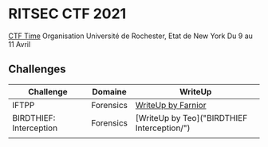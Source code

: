 # RITSEC CTF 2021

[CTF Time](https://ctftime.org/event/1309)
Organisation Université de Rochester, Etat de New York
Du 9 au 11 Avril

## Challenges

| Challenge | Domaine | WriteUp |
| --- | --- | --- |
| IFTPP | Forensics | [WriteUp by Farnior](IFTPP/) |
| BIRDTHIEF: Interception | Forensics | [WriteUp by Teo]("BIRDTHIEF Interception/") |
|     |     |     |

